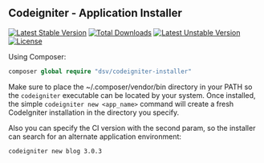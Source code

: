 ## Codeigniter - Application Installer

[![Latest Stable Version](https://poser.pugx.org/dsv/codeigniter-installer/v/stable)](https://packagist.org/packages/dsv/codeigniter-installer) [![Total Downloads](https://poser.pugx.org/dsv/codeigniter-installer/downloads)](https://packagist.org/packages/dsv/codeigniter-installer) [![Latest Unstable Version](https://poser.pugx.org/dsv/codeigniter-installer/v/unstable)](https://packagist.org/packages/dsv/codeigniter-installer) [![License](https://poser.pugx.org/dsv/codeigniter-installer/license)](https://packagist.org/packages/dsv/codeigniter-installer)

Using Composer:

```php
composer global require "dsv/codeigniter-installer"
```

Make sure to place the ~/.composer/vendor/bin directory in your PATH so the ```codeigniter``` executable can be located by your system. Once installed, the simple ```codeigniter new <app_name>``` command will create a fresh CodeIgniter installation in the directory you specify. 

Also you can specify the CI version with the second param,  so the installer can search for an alternate application environment:
```
codeigniter new blog 3.0.3
```


